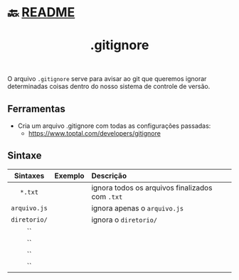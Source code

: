 # :back: [README](../../../README.md#version-control-systems)

<h1 align="center">
    .gitignore
</h1> 

<br>

O arquivo `.gitignore` serve para avisar ao git que queremos ignorar determinadas coisas dentro do nosso sistema de controle de versão.

## Ferramentas
* Cria um arquivo .gitignore com todas as configurações passadas:
    - https://www.toptal.com/developers/gitignore

## Sintaxe
| Sintaxes | Exemplo | Descrição |
| :-: | :-: | :- |
| `*.txt` |  | ignora todos os arquivos finalizados com `.txt` |
| `arquivo.js` |  | ignora apenas o `arquivo.js` |
| `diretorio/` |  | ignora o `diretorio/` |
| `` |  |  |
| `` |  |  |
| `` |  |  |
| `` |  |  |